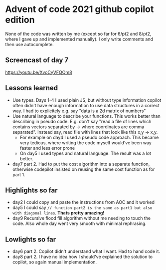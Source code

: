 # Advent of code 2021 github copilot edition

None of the code was written by me (except so far for 6/pt2 and 8/pt2, where I gave up and implemented manually). I only write comments and then use autocomplete.

## Screencast of day 7

https://youtu.be/XvoCyVFQOm8

## Lessons learned

- Use types. Days 1-4 I used plain JS, but without type information copilot often didn't have enough information to use data structures in a correct way. I had to explicitely e.g. say "data is a 2d matrix of numbers"
- Use natural language to describe your functions. This works better than describing in pseudo code. E.g. don't say "read a file of lines which contains vectors separated by -> where coordinates are comma separated". Instead say, read file with lines that look like this x,y -> x,y.
  - For example on day4 I used a pseudo code approach. This became very tedious, where writing the code myself would've been way faster and less error prone
  - On day5 I used types and natural language. The result was a lot better.
- day7 part 2. Had to put the cost algorithm into a separate function, otherwise codepilot insisted on reusing the same cost function as for part 1.

## Highlights so far

- day2 I could copy and paste the instructions from AOC and it worked
- day5 I could say `// function part2 is the same as part1 but also with diagonal lines`. **Thats pretty amazing!**
- day9 Recursive flood fill algorithm without me needing to touch the code. Also whole day went very smooth with minimal rephrasing.

## Lowlights so far

- day6 part 2. Copilot didn't understand what I want. Had to hand code it.
- day8 part 2. I have no idea how I should've explained the solution to copilot, so again manual implementation.
